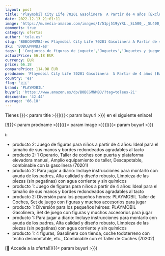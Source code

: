 ```yaml
---
layout: post
title: 'Playmobil City Life 70201 Gasolinera  A Partir de 4 años [Exclusivo] + City Life 70202 Taller de Coches  A Partir de 4 años [Exclusivo]'
date: 2022-12-13 21:01:11
image: 'https://m.media-amazon.com/images/I/51pj519yYRL._SL500_._SL400_.jpg'
comments: true
category: ofertas
author: 'tole.es'
slug: 'B0BCGMNMBJ-es Playmobil City Life 70201 Gasolinera A Partir de 4 años...'
sku: 'B0BCGMNMBJ-es'
tags: [ 'Conjuntos de figuras de juguete','Juguetes','Juguetes y juegos','Muñecos y figuras','playmobil','🇪🇸', ]
actualPrice: 66.18 EUR
currency: EUR
price: 66.18
comparePrice: 114.98 EUR
prodname: 'Playmobil City Life 70201 Gasolinera  A Partir de 4 años [Exclusivo] + City Life 70202 Taller de Coches  A Partir de 4 años [Exclusivo]'
country: 'es'
flag: '🇪🇸'
brand: 'PLAYMOBIL'
buyurl: 'https://www.amazon.es/dp/B0BCGMNMBJ/?tag=tolees-21'
descuento: '42.44'
average: '66.18'
---
```


Tienes [{{< param title >}}]({{< param buyurl >}}) en el siguiente enlace!

[![{{< param prodname >}}]({{< param image >}})]({{< param buyurl >}})

ℹ️:

- producto 2: Juego de figuras para niños a partir de 4 años: Ideal para el tamaño de sus manos y bordes redondeados agradables al tacto
- producto 2: 1 Operario, Taller de coches con puerta y plataforma elevadora manual, Amplio equipamiento de taller, Descapotable, combinable con la gasolinera (70201)
- producto 2: Para jugar a diario: Incluye instrucciones para montarlo con ayuda de los padres, Alta calidad y diseño robusto, Limpieza de las piezas (sin pegatinas) con agua corriente y sin químicos
- producto 1: Juego de figuras para niños a partir de 4 años: Ideal para el tamaño de sus manos y bordes redondeados agradables al tacto
- producto 2: Diversión para los pequeños héroes: PLAYMOBIL Taller de Coches, Set de juego con figuras y muchos accesorios para jugar
- producto 1: Diversión para los pequeños héroes: PLAYMOBIL Gasolinera, Set de juego con figuras y muchos accesorios para jugar
- producto 1: Para jugar a diario: Incluye instrucciones para montarlo con ayuda de los padres, Alta calidad y diseño robusto, Limpieza de las piezas (sin pegatinas) con agua corriente y sin químicos
- producto 1: 4 figuras, Gasolinera con tienda, coche todoterreno con techo desmontable, etc., Combinable con el Taller de Coches (70202)

[🛒 Accede a la oferta!!]({{< param buyurl >}})
